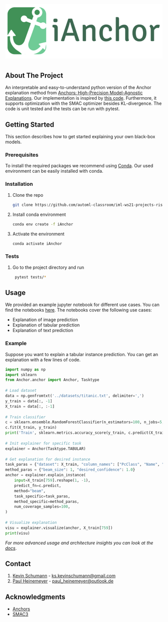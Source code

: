 <!-- PROJECT LOGO -->
<br />
<div align="center">
  <a href="https://github.com/github_username/repo_name">
    <img src="static/logo/logo.png" alt="Logo">
  </a>
</div>

#

<!-- ABOUT THE PROJECT -->
## About The Project
An interpretable and easy-to-understand python version of the Anchor explanation method from [Anchors: High-Precision Model-Agnostic Explanations](https://homes.cs.washington.edu/~marcotcr/aaai18.pdf). Our implementation is inspired by [this code](https://github.com/marcotcr/anchor). Furthermore, it supports optimization with the SMAC optimizer besides KL-divergence. The code is unit tested and the tests can be run with pytest.


<!-- GETTING STARTED -->
## Getting Started
This section describes how to get started explaining your own black-box models.

### Prerequisites
To install the required packages we recommend using [Conda](https://docs.conda.io/en/latest/). Our used environment can be easily installed with conda.

### Installation

1. Clone the repo
   ```sh
   git clone https://github.com/automl-classroom/iml-ws21-projects-risingnumpygods.git
   ```
2. Install conda environment
   ```sh
   conda env create -f iAnchor
   ```
3. Activate the environment
   ```sh
   conda activate iAnchor
   ```

### Tests
1. Go to the project directory and run
   ```sh
    pytest tests/*
   ```

<!-- USAGE EXAMPLES -->
## Usage

We provided an example jupyter notebook for different use cases. You can find the notebooks [here](/notebooks/). The notebooks cover the following use cases:
* Explanation of image prediction
* Explanation of tabular prediction
* Explanation of text prediction

### Example
Suppose you want to explain a tabular instance prediction. You can get an explanation with a few lines of code.
```py
import numpy as np
import sklearn
from Anchor.anchor import Anchor, Tasktype

# Load dataset
data = np.genfromtxt('../datasets/titanic.txt', delimiter=',')
y_train = data[:, -1]
X_train = data[:, :-1]

# Train classifier
c = sklearn.ensemble.RandomForestClassifier(n_estimators=100, n_jobs=5, random_state=123)
c.fit(X_train, y_train)
print('Train', sklearn.metrics.accuracy_score(y_train, c.predict(X_train)))

# Init explainer for specific task
explainer = Anchor(Tasktype.TABULAR)

# Get explanation for desired instance
task_paras = {"dataset": X_train, "column_names": ["PcClass", "Name", "Sex", "Age", "SibSp", "Parch", "Ticket", "Fare", "Cabin", "Embarked"]}
method_paras = {"beam_size": 1, "desired_confidence": 1.0}
anchor = explainer.explain_instance(
    input=X_train[759].reshape(1, -1),
    predict_fn=c.predict,
    method="beam",
    task_specific=task_paras,
    method_specific=method_paras,
    num_coverage_samples=100,
)

# Visualize explanation
visu = explainer.visualize(anchor, X_train[759])
print(visu)
```

_For more advanced usage and architecture insights you can look at the [docs](/docs/)_.



<!-- CONTACT -->
## Contact

1. [Kevin Schumann](https://github.com/kevin-schumann) - ks.kevinschumann@gmail.com
2. [Paul Heinemeyer](https://github.com/SwiftPredator) - paul_heinemeyer@outlook.de


<!-- ACKNOWLEDGMENTS -->
## Acknowledgments
* [Anchors](https://github.com/marcotcr/anchor)
* [SMAC3](https://github.com/automl/SMAC3)



